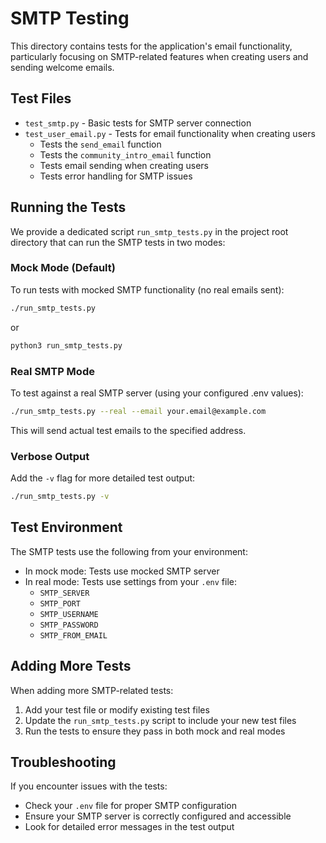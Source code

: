 # SMTP Testing

This directory contains tests for the application's email functionality, particularly focusing on SMTP-related features when creating users and sending welcome emails.

## Test Files

- `test_smtp.py` - Basic tests for SMTP server connection
- `test_user_email.py` - Tests for email functionality when creating users
  - Tests the `send_email` function
  - Tests the `community_intro_email` function
  - Tests email sending when creating users
  - Tests error handling for SMTP issues

## Running the Tests

We provide a dedicated script `run_smtp_tests.py` in the project root directory that can run the SMTP tests in two modes:

### Mock Mode (Default)

To run tests with mocked SMTP functionality (no real emails sent):

```bash
./run_smtp_tests.py
```

or

```bash
python3 run_smtp_tests.py
```

### Real SMTP Mode

To test against a real SMTP server (using your configured .env values):

```bash
./run_smtp_tests.py --real --email your.email@example.com
```

This will send actual test emails to the specified address.

### Verbose Output

Add the `-v` flag for more detailed test output:

```bash
./run_smtp_tests.py -v
```

## Test Environment

The SMTP tests use the following from your environment:

- In mock mode: Tests use mocked SMTP server
- In real mode: Tests use settings from your `.env` file:
  - `SMTP_SERVER`
  - `SMTP_PORT`
  - `SMTP_USERNAME`
  - `SMTP_PASSWORD`
  - `SMTP_FROM_EMAIL`

## Adding More Tests

When adding more SMTP-related tests:

1. Add your test file or modify existing test files
2. Update the `run_smtp_tests.py` script to include your new test files
3. Run the tests to ensure they pass in both mock and real modes

## Troubleshooting

If you encounter issues with the tests:

- Check your `.env` file for proper SMTP configuration
- Ensure your SMTP server is correctly configured and accessible
- Look for detailed error messages in the test output 